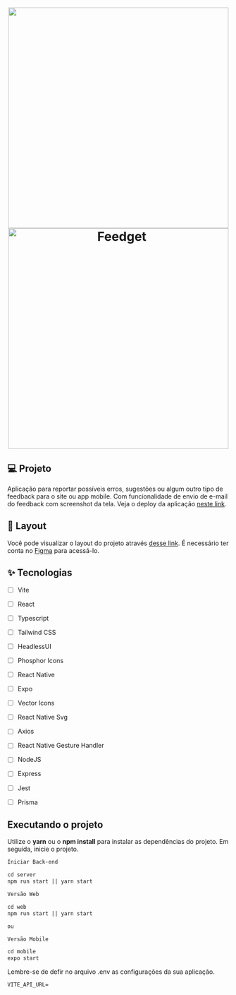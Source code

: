 <h1 align="center">
  <img height="500" src="https://user-images.githubusercontent.com/53062892/167490946-b448c4b0-c77d-48d3-98a2-90746f77ed09.png" />
  <img height="500" alt="Feedget"  title="Plant Manager" src="https://user-images.githubusercontent.com/53062892/167491426-67d1bc52-0746-47e7-a378-d26030b6aa67.jpeg" />
</h1>

## 💻 Projeto
Aplicação para reportar possíveis erros, sugestões ou algum outro tipo de feedback para o site ou app mobile. Com funcionalidade de envio de e-mail do feedback com screenshot da tela.
Veja o deploy da aplicação [neste link](https://nlw-return-impulse-web-sage.vercel.app/).

## 🔖 Layout

Você pode visualizar o layout do projeto através [desse link](https://www.figma.com/file/01SxQXP2h9uIKz2xcJTXF6/Feedback-Widget-(Community)?node-id=100%3A2114). É necessário ter conta no [Figma](http://figma.com/) para acessá-lo.


## ✨ Tecnologias

-   [ ] Vite
-   [ ] React
-   [ ] Typescript
-   [ ] Tailwind CSS
-   [ ] HeadlessUI
-   [ ] Phosphor Icons
-   [ ] React Native
-   [ ] Expo
-   [ ] Vector Icons
-   [ ] React Native Svg
-   [ ] Axios
-   [ ] React Native Gesture Handler
-   [ ] NodeJS
-   [ ] Express
-   [ ] Jest
-   [ ] Prisma


## Executando o projeto

Utilize o **yarn** ou o **npm install** para instalar as dependências do projeto.
Em seguida, inicie o projeto.

```cl
Iniciar Back-end

cd server
npm run start || yarn start

Versão Web

cd web
npm run start || yarn start

ou

Versão Mobile

cd mobile
expo start
```

Lembre-se de defir no arquivo .env as configurações da sua aplicação.
 
 ```cl
VITE_API_URL=
```

<br />
